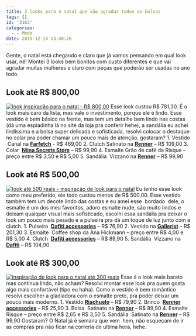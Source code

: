 ```yaml
---
title: 3 looks para o natal que vão agradar todos os bolsos
tags: []
id: '3163'
categories:
  - - Moda
date: 2015-12-14 13:40:26
---
```


Gente, o natal está chegando e claro que já vamos pensando em qual look usar, né! Montei 3 looks bem bonitos com custo diferentes e que vai agradar muitas mulheres e claro com peças que poderão ser usadas no ano todo.

## Look até R$ 800,00

[![look inspiração para o natal - R$ 800,00](/wp-content/uploads/2015/12/Look-para-o-natal-até-800-reais-1024x766.png)](/wp-content/uploads/2015/12/Look-para-o-natal-até-800-reais.png) Esse look custou R$ 781,30. É o look mais caro da lista, mas vale o investimento, porque ele é lindo. Esse vestido é bem básico na frente, mas tem um detalhe bem lindo nas costas (dá uma espiadinha lá no site da loja pra conferir hehe), a sandália eu achei lindíssima e a bolsa super delicada e sofisticada, resolvi colocar o destaque no colar pra poder chamar um pouco mais de atenção, gostaram? 1. Vestido  Canal na **[Farfetch](http://www.farfetch.com/br/shopping/women/canal-vestido-com-vazados-item-11190181.aspx?storeid=9604&ffref=lp_pic_17_9_)** - R$ 469,00 2. Clutch Satinato na **[Renner](http://www.lojasrenner.com.br/p/bolsa-clutch-feminina-em-cetim-com-strass-536994904-536994912)** – R$ 109,00 3. Colar  **[Niina Secrets Store](http://www.niinasecretsstore.com.br/colar-etnico-ouro-velho-preto-verde.html)** – R$ 99,90 4. Esmalte Grão de café da Risque – preço entre R$ 3,50 e R$ 5,00 5. Sandália  Vizzano na **[Renner](http://www.lojasrenner.com.br/p/sandalia-feminina-vizzano-salto-alto-539241158-539242302)** – R$ 99,90

## Look até R$ 500,00

[![look até 500 reais - inspiração de look para o natal](/wp-content/uploads/2015/12/look-até-500-reais-para-o-natal-1024x765.png)](/wp-content/uploads/2015/12/look-até-500-reais-para-o-natal.png) Eu tenho esse look como meu preferido, ele todo custou menos de R$ 500,00. Esse vestido também tem um decote lindo das costas e eu amei esse  bordado  dele, o esmalte é um dos meu favoritos, adoro esmalte nude, são muito lindos e deixam qualquer visual mais sofisticado, escolhi essa sandália pra deixar o look um pouco mais pesado e a pulseira pra dá um toque de luz junto com a clutch. 1. Pulseira  **[Dafiti accessories](http://www.dafiti.com.br/Pulseira-Shoulder-Flor-Dourada-1801464.html)** – R$ 76,90 2. Vestido na **[Gallerist](http://www.gallerist.com.br/vestido-bordado-black-6401.aspx/p)** – R$ 201,30 3. Esmalte  Coffee shop da Ana Hickmann – preço entre R$ 4,00 e R$ 5,00 4. Clutch  **[Dafiti accessories](http://www.dafiti.com.br/Clutch-DAFITI-ACCESSORIES-Brilho-Preta-1852282.html)** – R$ 89,90 5. Sandália  Vizzano na **[Dafiti](http://www.dafiti.com.br/Sandalia-Vizzano-Tiras-Preta-1772433.html)** – R$ 104,90

## Look até R$ 300,00

[![inspiração de look para o natal até 300 reais](/wp-content/uploads/2015/12/look-até-300-reais-para-o-natal-1024x766.png)](/wp-content/uploads/2015/12/look-até-300-reais-para-o-natal.png) Esse é o look mais barato mas continua lindo, não acham? Resolvi montar esse look pra quem gosta algo mais confortável (tipo eu haha). Como o vestido é bem romântico resolvi escolher a gladiadora com o esmalte preto, pra poder deixar um pouco mais moderno. 1. Vestido **[Riachuelo](http://www.riachuelo.com.br/produto/alto-verao/pool/feminino/vestidos/vestido-de-malha/7460)** – R$ 79,90 2. Brinco  **[Renner accessories](http://www.lojasrenner.com.br/p/brinco-filigrama-538959563-538959571)** – R$ 25,90 3. Bolsa  Satinato na **[Renner](http://www.lojasrenner.com.br/p/bolsa-feminina-transversal-com-lapela-538265772-538265801)** – R$ 89,90 4. Esmalte Risque – preço entre R$ 2,65 e R$ 3,50 5. Sandália  Satinato na **[Renner](http://www.lojasrenner.com.br/p/sandalia-gladiadora-satinato-com-tirinhas-537776298-537776511)** – R$ 99,90 Gostaram? O Natal já é semana que vem  hem, não esqueçam de ir as compras pra não ficar na correria de ultima hora, hehe.
